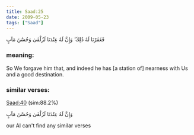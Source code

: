 ```yaml
---
title: Saad:25
date: 2009-05-23
tags: ["Saad"]
---
```

فَغَفَرْنَا لَهُ ذَٰلِكَ ۖ وَإِنَّ لَهُ عِنْدَنَا لَزُلْفَىٰ وَحُسْنَ مَآبٍ
### meaning: 
So We forgave him that, and indeed he has [a station of] nearness with Us and a good destination.
### similar verses: 

[Saad:40](/38/40) (sim:88.2%)

وَإِنَّ لَهُ عِنْدَنَا لَزُلْفَىٰ وَحُسْنَ مَآبٍ

our AI can't find any similar verses



